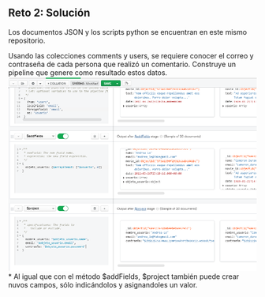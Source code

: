## Reto 2: Solución  
Los documentos JSON y los scripts python se encuentran en este mismo repositorio.
  
Usando las colecciones comments y users, se requiere conocer el correo y contraseña de cada persona que realizó un comentario. Construye un pipeline que genere como resultado estos datos.
![solucion](imagenes/s6r2.png) 
\* Al igual que con el método $addFields, $project también puede crear nuvos campos, sólo indicándolos y asignandoles un valor.



